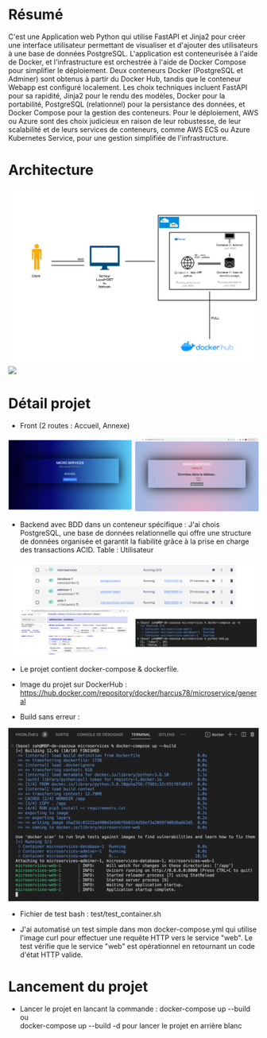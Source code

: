 # Résumé
C'est une Application web Python qui utilise FastAPI et Jinja2 pour créer une interface utilisateur permettant de visualiser et d'ajouter des utilisateurs à une base de données PostgreSQL. L'application est conteneurisée à l'aide de Docker, et l'infrastructure est orchestrée à l'aide de Docker Compose pour simplifier le déploiement. Deux conteneurs Docker (PostgreSQL et Adminer) sont obtenus à partir du Docker Hub, tandis que le conteneur Webapp est configuré localement. Les choix techniques incluent FastAPI pour sa rapidité, Jinja2 pour le rendu des modèles, Docker pour la portabilité, PostgreSQL (relationnel) pour la persistance des données, et Docker Compose pour la gestion des conteneurs. Pour le déploiement, AWS ou Azure sont des choix judicieux en raison de leur robustesse, de leur scalabilité et de leurs services de conteneurs, comme AWS ECS ou Azure Kubernetes Service, pour une gestion simplifiée de l'infrastructure.

# Architecture
<img src="templates/img/architecture.jpg">
<img src="templates/img/architecture2.png">

# Détail projet
* Front (2 routes : Accueil, Annexe)
<img src="templates/img/route.png">

* Backend avec BDD dans un conteneur spécifique :
  J'ai chois PostgreSQL, une base de données relationnelle qui offre une structure de données organisée et garantit la fiabilité grâce à la prise en charge des transactions ACID.
  Table : Utilisateur
<img src="templates/img/bdd.png">


* Le projet contient docker-compose & dockerfile.

* Image du projet sur DockerHub :
https://hub.docker.com/repository/docker/harcus78/microservice/general

* Build sans erreur : 
<img src="templates/img/build.png">

* Fichier de test bash : 
test/test_container.sh

* J'ai automatisé un test simple dans mon docker-compose.yml qui utilise l'image curl pour effectuer une requête HTTP vers le service "web". Le test vérifie que le service "web" est opérationnel en retournant un code d'état HTTP valide.


# Lancement du projet
* Lancer le projet en lancant la commande : 
    docker-compose up --build <br>
    ou <br>
    docker-compose up --build -d pour lancer le projet en arrière blanc 


